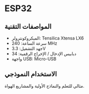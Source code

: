 # ESP32

## المواصفات التقنية

- الميكروكونترولر: Tensilica Xtensa LX6
- سرعة الساعة: 240 MHz
- جهد التشغيل: 3.3V
- دبابيس الإدخال / الإخراج الرقمية: 34
- واجهة USB: Micro-USB

## الاستخدام النموذجي

مثالي للتعلم والنماذج الأولية والمشاريع الهواة.
